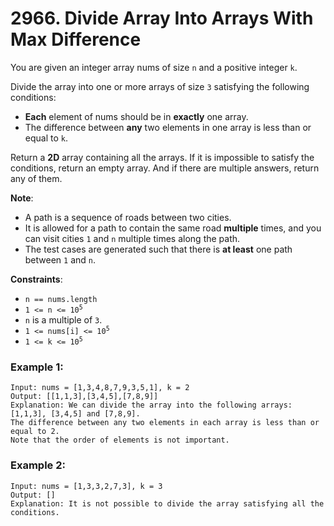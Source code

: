 # 2966. Divide Array Into Arrays With Max Difference

You are given an integer array nums of size `n` and a positive integer `k`.

Divide the array into one or more arrays of size `3` satisfying the following conditions:

- **Each** element of nums should be in **exactly** one array.
- The difference between **any** two elements in one array is less than or equal to `k`.

Return a **2D** array containing all the arrays. If it is impossible to satisfy the conditions, return an empty array. And if there are multiple answers, return any of them.

**Note**:
- A path is a sequence of roads between two cities.
- It is allowed for a path to contain the same road **multiple** times, and you can visit cities `1` and `n` multiple times along the path.
- The test cases are generated such that there is **at least** one path between `1` and `n`.

**Constraints**:
- `n == nums.length`
- <code>1 <= n <= 10<sup>5</sup></code>
- `n` is a multiple of `3`.
- <code>1 <= nums[i] <= 10<sup>5</sup></code>
- <code>1 <= k <= 10<sup>5</sup></code>

### Example 1:
```
Input: nums = [1,3,4,8,7,9,3,5,1], k = 2
Output: [[1,1,3],[3,4,5],[7,8,9]]
Explanation: We can divide the array into the following arrays: [1,1,3], [3,4,5] and [7,8,9].
The difference between any two elements in each array is less than or equal to 2.
Note that the order of elements is not important.
```

### Example 2:
```
Input: nums = [1,3,3,2,7,3], k = 3
Output: []
Explanation: It is not possible to divide the array satisfying all the conditions.
```
